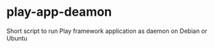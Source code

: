 play-app-deamon
===============

Short script to run Play framework application as daemon on Debian or Ubuntu
